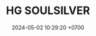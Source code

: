 ---
layout: teamCard
permalink: /team/:title.html
categories: LJ3 LJ8 LJ06
maincover: /assets/logos/BDLF.png
puntosLJMAYO24:
date: 2024-05-02 10:29:20 +0700
title: HG SOULSILVER
route: /liga-johto
tag: johto042024
color: black
puntosLJ202404: 12
grupo: sur
background: '#F16C38'
cover: /assets/ver.png
team: HG-SOULSILVER
ID: HGSS
status: <i class="fa-soLINd fa-check"></i>
#PARTIDO 1
puntos: 1
pj: 2
#PARTIDO 1
j1: RONDA 1
p1: GG GHOST
pp1: STAR
r1: 
bg1: rock rock
rr1: 
pt1: 0
pj1: 0
#PARTIDO 2
j2: RONDA 2
p2: SSI
pp2: HG SOULSILVER
bg2: rock rock
r2: 3
rr2: 0
pt2: 0
pj2:  1
#PARTIDO 3
j3: RONDA 3
p3: HG SOULSILVER
pp3: T-BONERS
bg3: rock rock
r3: 
rr3: 
pt3: 0
pj3: 0
#PARTIDO 4
j4: RONDA 4
p4: DFS SAPPHIRE
pp4: HG SOULSILVER
bg4: rock rock
r4: 
rr4: 
pt4: 0
pj4: 0
#PARTIDO 5
j5: RONDA 5
p5: DFS DIAMOND
pp5: HG SOULSILVER
bg5: rock rock
r5: 
rr5: 
pt5: 0
pj5:  0
#PARTIDO 6
j6: RONDA 6
p6: PROJECT ONE
pp6: HG SOULSILVER
bg6: rock rock
r6: 
rr6: 
pt6: 0
pj6: 0
#PARTIDO 7
j7: RONDA 7
p7: ZERONOTE
pp7: HG SOUL SILVER
bg7: rock 
r7: 2
rr7: 1
pt7: 1
pj7: 1
#PARTIDO 8
j8: RONDA 8
p8: HG SOULSILVER
pp8: GG STEEL
bg8: rock rock
rr8: 
r8: 
pt8: 0
pj8: 0
#PARTIDO 9
j9: RONDA 9
p9: IL ULTIMATE
pp9: HG SOULSILVER
bg9: rock rock
r9: 
rr9:
pt9: 0
pj9: 0

dia: 23
hora: '21:50'
---